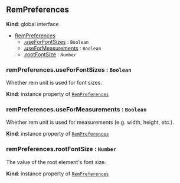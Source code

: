 ## RemPreferences
**Kind**: global interface

<a name="RemPreferences"></a>
* [RemPreferences](#RemPreferences)
    * [.useForFontSizes](#RemPreferences+useForFontSizes) : <code>Boolean</code>
    * [.useForMeasurements](#RemPreferences+useForMeasurements) : <code>Boolean</code>
    * [.rootFontSize](#RemPreferences+rootFontSize) : <code>Number</code>

<a name="RemPreferences+useForFontSizes"></a>
### remPreferences.useForFontSizes : <code>Boolean</code>
Whether rem unit is used for font sizes.

**Kind**: instance property of [<code>RemPreferences</code>](#RemPreferences)


<a name="RemPreferences+useForMeasurements"></a>
### remPreferences.useForMeasurements : <code>Boolean</code>
Whether rem unit is used for measurements (e.g. width, height, etc.).

**Kind**: instance property of [<code>RemPreferences</code>](#RemPreferences)


<a name="RemPreferences+rootFontSize"></a>
### remPreferences.rootFontSize : <code>Number</code>
The value of the root element's font size.

**Kind**: instance property of [<code>RemPreferences</code>](#RemPreferences)
